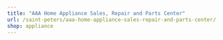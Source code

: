 ```yaml
---
title: "AAA Home Appliance Sales, Repair and Parts Center"
url: /saint-peters/aaa-home-appliance-sales-repair-and-parts-center/
shop: appliance
---
```


